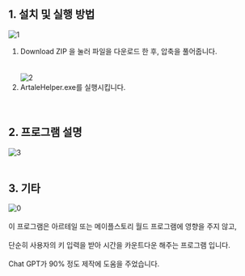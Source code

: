 ## 1. 설치 및 실행 방법
![1](https://github.com/user-attachments/assets/22a7edfe-8acd-44f5-9d7b-b532300aefd6)
<br>
1. Download ZIP 을 눌러 파일을 다운로드 한 후, 압축을 풀어줍니다.<br><br><br>
![2](https://github.com/user-attachments/assets/aabdee2e-dc05-4631-a85f-e605b0b71a3f)
2. ArtaleHelper.exe를 실행시킵니다.<br><br><br>
## 2. 프로그램 설명
![3](https://github.com/user-attachments/assets/1d22d548-3da9-4c63-9871-bf6d27720709)
<br><br>
## 3. 기타 
![0](https://github.com/user-attachments/assets/c7c0f9b6-6b42-431f-b56f-a5817a3b0eb2)
<br><br>
이 프로그램은 아르테일 또는 메이플스토리 월드 프로그램에 영향을 주지 않고,<br><br>
단순히 사용자의 키 입력을 받아 시간을 카운트다운 해주는 프로그램 입니다. <br><br>
Chat GPT가 90% 정도 제작에 도움을 주었습니다. 
